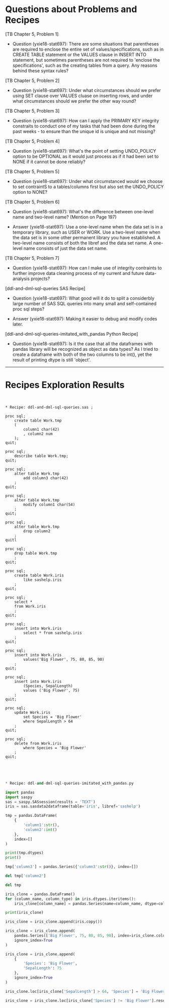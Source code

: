 
# Questions about Problems and Recipes



[TB Chapter 5, Problem 1]
* Question (yxie18-stat697): There are some situations that parentheses are required to enclose the entire set of values/specifications, such as in CREATE TABLE statement or the VALUES clause in INSERT INTO statement, but sometimes parentheses are not required to 'enclose the specifications', such as the creating tables from a query. Any reasons behind these syntax rules?



[TB Chapter 5, Problem 2]
* Question (yxie18-stat697): Under what circumstances should we prefer using SET clause over VALUES cluase on inserting rows, and under what circumstances should we prefer the other way round?



[TB Chapter 5, Problem 3]
* Question (yxie18-stat697): How can I apply the PRIMARY KEY integrity constraits to conduct one of my tasks that had been done during the past weeks - to ensure than the unique id is unique and not missing?



[TB Chapter 5, Problem 4]
* Question (yxie18-stat697): What's the point of setting UNDO_POLICY option to be OPTIONAL as it would just process as if it had been set to NONE if it cannot be done reliably?



[TB Chapter 5, Problem 5]
* Question (yxie18-stat697): Under what circumstanced would we choose to set contraintS to a tables/columns first but also set the UNDO_POLICY option to NONE?



[TB Chapter 5, Problem 6]
* Question (yxie18-stat697): What's the difference between one-level name and two-level name? (Mention on Page 197)
- Answer (yxie18-stat697): Use a one-level name when the data set is in a temporary library, such as USER or WORK. Use a two-level name when the data set is in some other permanent library you have established. A two-level name consists of both the libref and the data set name. A one-level name consists of just the data set name.



[TB Chapter 5, Problem 7]
* Question (yxie18-stat697): How can I make use of integrity contraints to further improve data cleaning process of my current and future data-analysis projects?



[ddl-and-dml-sql-queries SAS Recipe]
* Question (yxie18-stat697): What good will it do to split a considerbly large number of SAS SQL queries into many small and self-contained proc sql steps?
- Answer (yxie18-stat697): Making it easier to debug and modify codes later.



[ddl-and-dml-sql-queries-imitated_with_pandas Python Recipe]
* Question (yxie18-stat697): Is it the case that all the dataframes with pandas library will be recognized as object as data types? As I tried to create a dataframe with both of the two columns to be int(), yet the result of printing dtype is still 'object'.



***



# Recipes Exploration Results



```SAS


* Recipe: ddl-and-dml-sql-queries.sas ;

proc sql;
    create table Work.tmp
    (
        column1 char(42)
        , column2 num
    );
quit;

proc sql;
    describe table Work.tmp;
quit;

proc sql;
    alter table Work.tmp
        add column3 char(42)
    ;
quit;

proc sql;
    alter table Work.tmp
        modify column1 char(54)
    ;
quit;

proc sql;
    alter table Work.tmp    
        drop column2
    ;
quitl

proc sql;
    drop table Work.tmp
    ;
quit;

proc sql;
    create table Work.iris
        like sashelp.iris
    ;
quit;

proc sql;
    select *
    from Work.iris
    ;
quit;

proc sql;
    insert into Work.iris   
        select * from sashelp.iris
    ;
quit;

proc sql;
    insert into Work.iris  
        values('Big Flower', 75, 80, 85, 90)
    ;
quit;

proc sql;
    insert into Work.iris
        (Species, SepalLength)
        values ('Big Flower', 75)
    ;
quit;

proc sql;
    update Work.iris    
        set Species = 'Big Flower'
        where SepalLength > 64
    ;
quit;

proc sql;
    delete from Work.iris
        where Species = 'Big Flower'
    ;
quit;



```



```Python


* Recipe: ddl-and-dml-sql-queries-imitated_with_pandas.py

import pandas
import saspy
sas = saspy.SASsession(results = 'TEXT')
iris = sas.sasdata2dataframe(table='iris', libref='sashelp')

tmp = pandas.DataFrame(
    {
        'column1':str(),
        'column2':int()
    },
    index=[]
)

print(tmp.dtypes)
print()

tmp['column3'] = pandas.Series({'column3':str()}, index=[])

del tmp['column2']

del tmp

iris_clone = pandas.DataFrame()
for (column_name, column_type) in iris.dtypes.iteritems():
    iris_clone[column_name] = pandas.Series(name=column_name, dtype=column_type)

print(iris_clone)

iris_clone = iris_clone.append(iris.copy())

iris_clone = iris_clone.append(
    pandas.Series(['Big Flower', 75, 80, 85, 90], index=iris_clone.columns),
    ignore_index=True
)

iris_clone = iris_clone.append(
    {
        'Species': 'Big Flower',
        'SepalLength': 75
    },
    ignore_index=True
)

iris_clone.loc[iris_clone['SepalLength'] > 64, 'Species'] = 'Big Flower'

iris_clone = iris_clone.loc[iris_clone['Species'] != 'Big Flower'].reset_index(drop = True)



```
